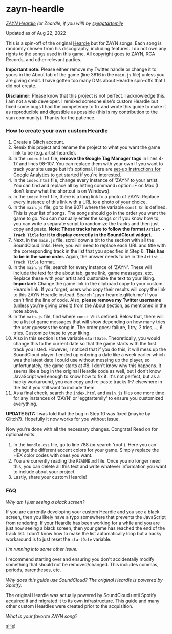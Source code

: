 # zayn-heardle

_[ZAYN Heardle](https://zayn-heardle.glitch.me/) (or Zeardle, if you will) by [@eggtartemily](https://twitter.com/eggtartemily)_

Updated as of Aug 22, 2022

This is a spin-off of the original [Heardle](https://www.spotify.com/heardle/) but for ZAYN songs. Each song is randomly chosen from his discography, including features. I do not own any rights to the songs used in this game. All copyright goes to ZAYN, RCA Records, and other relevant parties.

**Important note:** Please either remove my Twitter handle or change it to yours in the About tab of the game (line 3816 in the `main.js` file) unless you are giving credit. I have gotten too many DMs about Heardle spin-offs that I did not create.

**Disclaimer:** Please know that this project is not perfect. I acknowledge this. I am not a web developer. I remixed someone else's custom Heardle but fixed some bugs I had the competency to fix and wrote this guide to make it as reproducible and digestible as possible (this is my contribution to the stan community). Thanks for the patience.

### How to create your own custom Heardle

1. Create a Glitch account.
2. Remix this project and rename the project to what you want the game link to be (e.g. artist-heardle).
3. In the `index.html` file, **remove the Google Tag Manager tags** in lines 4-17 and lines 98-107. You can replace them with your own if you want to track your site usage but it's optional. Here are [set-up instructions for Google Analytics](https://support.google.com/analytics/answer/9304153) to get started if you're interested.
4. In the `index.html` file, change every instance of 'ZAYN' to your artist. You can find and replace all by hitting command+option+F on Mac (I don't know what the shortcut is on Windows).
5. In the `index.html` file, there is a long link to a photo of ZAYN. Replace every instance of this link with a URL to a photo of your choice.
6. In the `main.js` file, go to line 9071 where the variable `const Cn` is defined. This is your list of songs. The songs should go in the order you want the game to go. You can manually enter the songs or if you know how to, you can write a separate script to randomize the tracks and then just copy and paste. **Note: These tracks have to follow the format `Artist - Track Title` for it to display correctly in the SoundCloud widget.**
7. Next, in the `main.js` file, scroll down a bit to the section with all the SoundCloud links. Here, you will need to replace each URL and title with the corresponding track in the list that you specified in Step 6. **This has to be in the same order.** Again, the answer needs to be in the `Artist - Track Title` format.
8. In the `main.js` file, search for every instance of 'ZAYN'. These will include the text for the about tab, game link, game messages, etc. Replace these with your artist and customize the text to your liking. **Important:** Change the game link in the clipboard copy to your custom Heardle link. If you forget, users who copy their results will copy the link to this ZAYN Heardle instead. Search 'zayn-heardle.glitch.me' if you can't find the line of code. Also, **please remove my Twitter username** (unless you're giving credit) from the About section, as mentioned in the note above.
9. In the `main.js` file, find where `const Vt` is defined. Below that, there will be a list of game messages that will show depending on how many tries the user guesses the song in. The order goes: failure, 1 try, 2 tries,..., 6 tries. Customize these to your liking.
10. Also in this section is the variable `startDate`. Theoretically, you would change this to the current date so that the game starts with the first track you listed. However, I noticed that if you do this, it will mess up the SoundCloud player. I ended up entering a date like a week earlier which was the latest date I could use without messing up the player, so unfortunately, the game starts at #8. I don't know why this happens. It seems like a bug in the original Heardle code as well, but I don't know JavaScript well enough to know how to fix it. It's not perfect, but as a hacky workaround, you can copy and re-paste tracks 1-7 elsewhere in the list if you still want to include them.
11. As a final check, search the `index.html` and `main.js` files one more time for any instances of 'ZAYN' or 'eggtartemily' to ensure you customized everything.

**UPDATE 5/17:** I was told that the bug in Step 10 was fixed (maybe by Glitch?). Hopefully it now works for you without issue.

Now you're done with all the necessary changes. Congrats! Read on for optional edits.

1. In the `bundle.css` file, go to line 788 (or search 'root'). Here you can change the different accent colors for your game. Simply replace the HEX color codes with ones you want.
2. You are currently reading the `README.md` file. Once you no longer need this, you can delete all this text and write whatever information you want to include about your project.
3. Lastly, share your custom Heardle!

### FAQ
_Why am I just seeing a black screen?_

If you are currently developing your custom Heardle and you see a black screen, then you likely have a typo somewhere that prevents the JavaScript from rendering. If your Heardle has been working for a while and you are just now seeing a black screen, then your game has reached the end of the track list. I don't know how to make the list automatically loop but a hacky workaround is to just reset the `startDate` variable.

_I'm running into some other issue._

I recommend starting over and ensuring you don't accidentally modify something that should not be removed/changed. This includes commas, periods, parentheses, etc.

_Why does this guide use SoundCloud? The original Heardle is powered by Spotify._

The original Heardle was actually powered by SoundCloud until Spotify acquired it and migrated it to its own infrastructure. This guide and many other custom Heardles were created prior to the acquisition.

_What is your favorite ZAYN song?_

[sHe](https://open.spotify.com/track/48qaQk75LoWs5qgsZgbkA5?si=2b28b1817f47402f)!